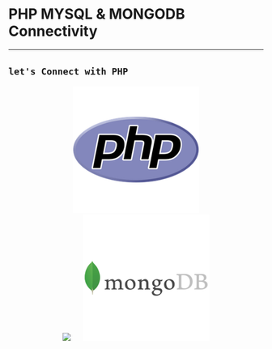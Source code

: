 # PHP MYSQL & MONGODB Connectivity
---------------------------------------
`let's Connect with PHP`
---------------------------------------

<div align="center">
  <img height="250" src="https://raw.githubusercontent.com/github/explore/80688e429a7d4ef2fca1e82350fe8e3517d3494d/topics/php/php.png"><br>
  <img height="250" src="https://www.mysql.com/common/logos/logo-mysql-170x115.png">&nbsp;&nbsp;&nbsp;&nbsp;&nbsp;
  <img height="250" src="https://raw.githubusercontent.com/github/explore/80688e429a7d4ef2fca1e82350fe8e3517d3494d/topics/mongodb/mongodb.png">
</div>
